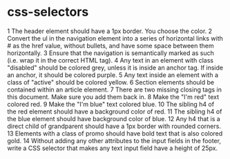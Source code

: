 # css-selectors

1 The header element should have a 1px border. You choose the color.
2 Convert the ul in the navigation element into a series of horizontal links with # as the href value, without bullets, and have some space between them horizontally.
3 Ensure that the navigation is semantically marked as such (i.e. wrap it in the correct HTML tag).
4 Any text in an element with class "disabled" should be colored grey, unless it is inside an anchor tag. If inside an anchor, it should be colored purple.
5 Any text inside an element with a class of "active" should be colored yellow.
6 Section elements should be contained within an article element.
7 There are two missing closing tags in this document. Make sure you add them back in.
8 Make the "I'm red" text colored red.
9 Make the "I'm blue" text colored blue.
10 The sibling h4 of the red element should have a background color of red.
11 The sibling h4 of the blue element should have background color of blue.
12 Any h4 that is a direct child of grandparent should have a 1px border with rounded corners.
13 Elements with a class of promo should have bold text that is also colored gold.
14 Without adding any other attributes to the input fields in the footer, write a CSS selector that makes any text input field have a height of 25px.
